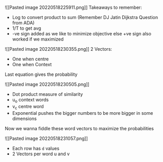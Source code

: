 ![[Pasted image 20220518225911.png]]
Takeaways to remember:
- Log to convert product to sum (Remember DJ Jatin Dijkstra Question from ADA)
- 1/T to get avg
- -ve sign added as we like to minimize objective else +ve sign also worked if we maximized

![[Pasted image 20220518230355.png]]
2 Vectors:
- One when centre
- One when Context

Last equation gives the probability

![[Pasted image 20220518230505.png]]

- Dot product measure of similarity
- u<sub>o</sub> context words
- v<sub>c</sub> centre word
- Exponential pushes the bigger numbers to be more bigger in some dimensions

Now we wanna fiddle these word vectors to maximize the probabilities

![[Pasted image 20220518231057.png]]

- Each row has `d` values
- 2 Vectors per word u and v

